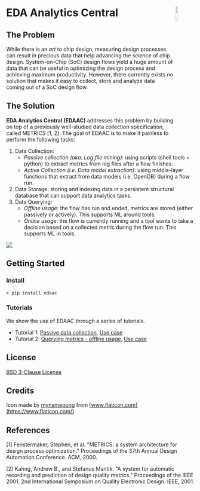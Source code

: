 # EDA Analytics Central <img align="right" width="10%" src="https://raw.githubusercontent.com/abdelrahmanhosny/EDAAC/master/doc/img/logo.png">

## The Problem
While there is an _art_ to chip design, measuring design processes can result in precious data that help advancing the _science_ of chip design.
System-on-Chip (SoC) design flows yield a huge amount of data that can be useful in optimizing the design process and achieving maximum productivity. 
However, there currently exists no solution that makes it easy to collect, store and analyze data coming out of a SoC design flow. 

## The Solution
**EDA Analytics Central (EDAAC)** addresses this problem by building on top of a previously well-studied data collection specification, called METRICS [1, 2].
The goal of EDAAC is to make it painless to perform the following tasks:

1. Data Collection:
    * _Passive collection (aka: Log file mining)_: using scripts (shell tools + python) to extract metrics from log files after a flow finishes.
    * _Active Collection (i.e. Data model extraction)_: using middle-layer functions that extract from data models (i.e. OpenDB) during a flow run.
2. Data Storage: storing and indexing data in a persistent structural database that can support data analytics tasks.
3. Data Querying: 
    * _Offline usage_: the flow has run and ended, metrics are stored (either passively or actively). This supports ML around tools.
    * _Online usage_: the flow is currently running and a tool wants to take a decision based on a collected metric during the flow run. This supports ML in tools.

![](https://raw.githubusercontent.com/abdelrahmanhosny/EDAAC/master/doc/img/edaac-function.png)

## Getting Started

### Install
```
> pip install edaac
```

### Tutorials
We show the use of EDAAC through a series of tutorials.

* Tutorial 1: [Passive data collection](https://github.com/abdelrahmanhosny/EDAAC/blob/master/tutorial/tutorial_1_collect_data.py), [Use case](https://github.com/abdelrahmanhosny/EDAAC/blob/master/tutorial/use_case_1_analysis.py)
* Tutorial 2: [Querying metrics - offline usage](https://github.com/abdelrahmanhosny/EDAAC/blob/master/tutorial/tutorial_2_analysis.py), [Use case](https://github.com/abdelrahmanhosny/EDAAC/blob/master/tutorial/use_case_1_analysis.py)


## License
[BSD 3-Clause License](LICENSE)

## Credits
Icon made by [mynamepong](https://www.flaticon.com/authors/mynamepong) from [www.flaticon.com](https://www.flaticon.com/)


## References
[1] Fenstermaker, Stephen, et al. "METRICS: a system architecture for design process optimization." Proceedings of the 37th Annual Design Automation Conference. ACM, 2000.

[2] Kahng, Andrew B., and Stefanus Mantik. "A system for automatic recording and prediction of design quality metrics." Proceedings of the IEEE 2001. 2nd International Symposium on Quality Electronic Design. IEEE, 2001.
